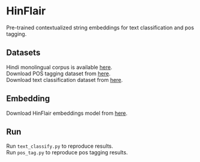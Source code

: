 # HinFlair
Pre-trained contextualized string embeddings for text classification and pos tagging.
## Datasets
Hindi monolingual corpus is available [here](http://www.cfilt.iitb.ac.in/iitb_parallel/).<br/>
Download POS tagging dataset from [here](https://github.com/UniversalDependencies/UD_Hindi-HDTB).<br/>
Download text classification dataset from [here](https://github.com/AI4Bharat/indicnlp_corpus).
## Embedding
Download HinFlair embeddings model from [here](https://drive.google.com/file/d/1-3B0WC60npP5_c1VfwEYXzAlMnhE7azS/view?usp=sharing).
## Run
Run `text_classify.py` to reproduce results.<br/>
Run `pos_tag.py` to reproduce pos tagging results.
